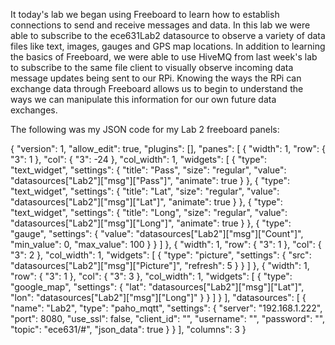 It today's lab we began using Freeboard to learn how to establish connections to
send and receive messages and data. In this lab we were able to subscribe to the
ece631Lab2 datasource to observe a variety of data files like text, images, 
gauges and GPS map locations. In addition to learning the basics of Freeboard,
we were able to use HiveMQ from last week's lab to subscribe to the same file
client to visually observe incoming data message updates being sent to our RPi. 
Knowing the ways the RPi can exchange data through Freeboard allows us to begin 
to understand the ways we can manipulate this information for our own future 
data exchanges.

The following was my JSON code for my Lab 2 freeboard panels:

{
	"version": 1,
	"allow_edit": true,
	"plugins": [],
	"panes": [
		{
			"width": 1,
			"row": {
				"3": 1
			},
			"col": {
				"3": -24
			},
			"col_width": 1,
			"widgets": [
				{
					"type": "text_widget",
					"settings": {
						"title": "Pass",
						"size": "regular",
						"value": "datasources[\"Lab2\"][\"msg\"][\"Pass\"]",
						"animate": true
					}
				},
				{
					"type": "text_widget",
					"settings": {
						"title": "Lat",
						"size": "regular",
						"value": "datasources[\"Lab2\"][\"msg\"][\"Lat\"]",
						"animate": true
					}
				},
				{
					"type": "text_widget",
					"settings": {
						"title": "Long",
						"size": "regular",
						"value": "datasources[\"Lab2\"][\"msg\"][\"Long\"]",
						"animate": true
					}
				},
				{
					"type": "gauge",
					"settings": {
						"value": "datasources[\"Lab2\"][\"msg\"][\"Count\"]",
						"min_value": 0,
						"max_value": 100
					}
				}
			]
		},
		{
			"width": 1,
			"row": {
				"3": 1
			},
			"col": {
				"3": 2
			},
			"col_width": 1,
			"widgets": [
				{
					"type": "picture",
					"settings": {
						"src": "datasources[\"Lab2\"][\"msg\"][\"Picture\"]",
						"refresh": 5
					}
				}
			]
		},
		{
			"width": 1,
			"row": {
				"3": 1
			},
			"col": {
				"3": 3
			},
			"col_width": 1,
			"widgets": [
				{
					"type": "google_map",
					"settings": {
						"lat": "datasources[\"Lab2\"][\"msg\"][\"Lat\"]",
						"lon": "datasources[\"Lab2\"][\"msg\"][\"Long\"]"
					}
				}
			]
		}
	],
	"datasources": [
		{
			"name": "Lab2",
			"type": "paho_mqtt",
			"settings": {
				"server": "192.168.1.222",
				"port": 8080,
				"use_ssl": false,
				"client_id": "",
				"username": "",
				"password": "",
				"topic": "ece631/#",
				"json_data": true
			}
		}
	],
	"columns": 3
}